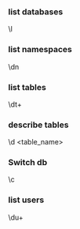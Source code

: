 ### list databases

  \l

### list namespaces

\dn
 
### list tables
  \dt+

### describe tables
  \d <table_name> 

### Switch db

  \c <db>
  
### list users
  \du+

